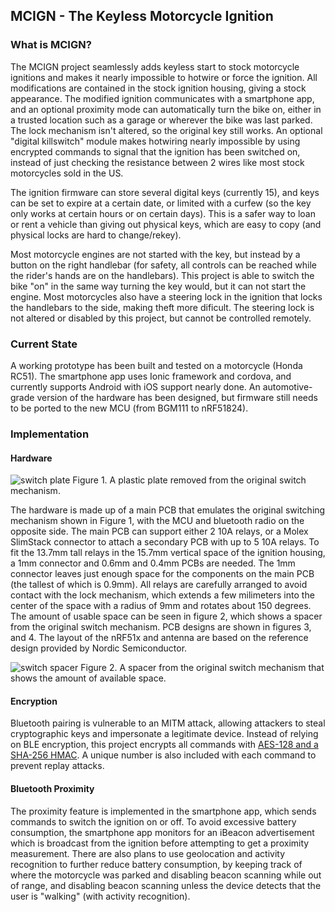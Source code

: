 ## MCIGN - The Keyless Motorcycle Ignition

### What is MCIGN?

The MCIGN project seamlessly adds keyless start to stock motorcycle ignitions and makes it nearly impossible to hotwire or force the ignition. All modifications are contained in the stock ignition housing, giving a stock appearance. The modified ignition communicates with a smartphone app, and an optional proximity mode can automatically turn the bike on, either in a trusted location such as a garage or wherever the bike was last parked. The lock mechanism isn't altered, so the original key still works. An optional "digital killswitch" module makes hotwiring nearly impossible by using encrypted commands to signal that the ignition has been switched on, instead of just checking the resistance between 2 wires like most stock motorcycles sold in the US.

The ignition firmware can store several digital keys (currently 15), and keys can be set to expire at a certain date, or limited with a curfew (so the key only works at certain hours or on certain days). This is a safer way to loan or rent a vehicle than giving out physical keys, which are easy to copy (and physical locks are hard to change/rekey).

Most motorcycle engines are not started with the key, but instead by a button on the right handlebar (for safety, all controls can be reached while the rider's hands are on the handlebars). This project is able to switch the bike "on" in the same way turning the key would, but it can not start the engine. Most motorcycles also have a steering lock in the ignition that locks the handlebars to the side, making theft more dificult. The steering lock is not altered or disabled by this project, but cannot be controlled remotely.

### Current State

A working prototype has been built and tested on a motorcycle (Honda RC51). The smartphone app uses Ionic framework and cordova, and currently supports Android with iOS support nearly done. An automotive-grade version of the hardware has been designed, but firmware still needs to be ported to the new MCU (from BGM111 to nRF51824).

### Implementation

#### Hardware

![switch plate]()
Figure 1. A plastic plate removed from the original switch mechanism.

The hardware is made up of a main PCB that emulates the original switching mechanism shown in Figure 1, with the MCU and bluetooth radio on the opposite side. The main PCB can support either 2 10A relays, or a Molex SlimStack connector to attach a secondary PCB with up to 5 10A relays. To fit the 13.7mm tall relays in the 15.7mm vertical space of the ignition housing, a 1mm connector and 0.6mm and 0.4mm PCBs are needed. The 1mm connector leaves just enough space for the components on the main PCB (the tallest of which is 0.9mm). All relays are carefully arranged to avoid contact with the lock mechanism, which extends a few milimeters into the center of the space with a radius of 9mm and rotates about 150 degrees. The amount of usable space can be seen in figure 2, which shows a spacer from the original switch mechanism. PCB designs are shown in figures 3, and 4. The layout of the nRF51x and antenna are based on the reference design provided by Nordic Semiconductor.

![switch spacer]()
Figure 2. A spacer from the original switch mechanism that shows the amount of available space.

#### Encryption

Bluetooth pairing is vulnerable to an MITM attack, allowing attackers to steal cryptographic keys and impersonate a legitimate device. Instead of relying on BLE encryption, this project encrypts all commands with [AES-128 and a SHA-256 HMAC](https://github.com/tozny/java-aes-crypto). A unique number is also included with each command to prevent replay attacks.

#### Bluetooth Proximity

The proximity feature is implemented in the smartphone app, which sends commands to switch the ignition on or off. To avoid excessive battery consumption, the smartphone app monitors for an iBeacon advertisement which is broadcast from the ignition before attempting to get a proximity measurement. There are also plans to use geolocation and activity recognition to further reduce battery consumption, by keeping track of where the motorcycle was parked and disabling beacon scanning while out of range, and disabling beacon scanning unless the device detects that the user is "walking" (with activity recognition).
